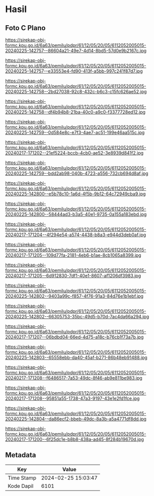 # Hasil

## Foto C Plano

https://sirekap-obj-formc.kpu.go.id/6a63/pemilu/pdpr/61/12/05/20/05/6112052005015-20240225-142757--86604a21-49e7-4d14-8bd5-57d0e9b2167c.jpg

https://sirekap-obj-formc.kpu.go.id/6a63/pemilu/pdpr/61/12/05/20/05/6112052005015-20240225-142757--e33553e4-fd90-413f-a5bb-997c241f87d7.jpg

https://sirekap-obj-formc.kpu.go.id/6a63/pemilu/pdpr/61/12/05/20/05/6112052005015-20240225-142758--2bd27038-92c8-432c-b6c3-c15fc626ae52.jpg

https://sirekap-obj-formc.kpu.go.id/6a63/pemilu/pdpr/61/12/05/20/05/6112052005015-20240225-142758--df4b94b8-21ba-40c0-a9c0-f3377728ed12.jpg

https://sirekap-obj-formc.kpu.go.id/6a63/pemilu/pdpr/61/12/05/20/05/6112052005015-20240225-142759--0d584e8c-e7f3-4ae7-ac51-199e46aa515c.jpg

https://sirekap-obj-formc.kpu.go.id/6a63/pemilu/pdpr/61/12/05/20/05/6112052005015-20240217-171202--21ef5224-bccb-4cb0-ae52-3e8939d841f2.jpg

https://sirekap-obj-formc.kpu.go.id/6a63/pemilu/pdpr/61/12/05/20/05/6112052005015-20240225-142759--bdd2ab98-040b-4723-a556-732cb694d8af.jpg

https://sirekap-obj-formc.kpu.go.id/6a63/pemilu/pdpr/61/12/05/20/05/6112052005015-20240225-142800--e5b78c10-1a6d-4f5b-9b12-64c72949cba9.jpg

https://sirekap-obj-formc.kpu.go.id/6a63/pemilu/pdpr/61/12/05/20/05/6112052005015-20240225-142800--58444ad3-b3a5-40e1-9735-0a155a183ebd.jpg

https://sirekap-obj-formc.kpu.go.id/6a63/pemilu/pdpr/61/12/05/20/05/6112052005015-20240217-171204--4f294e54-a574-4438-b8a3-e944d3deb0af.jpg

https://sirekap-obj-formc.kpu.go.id/6a63/pemilu/pdpr/61/12/05/20/05/6112052005015-20240217-171205--109d77fa-2181-4eb6-b1ae-8cb1065a8399.jpg

https://sirekap-obj-formc.kpu.go.id/6a63/pemilu/pdpr/61/12/05/20/05/6112052005015-20240217-171205--6d912830-7df1-40e1-8607-af1206df3983.jpg

https://sirekap-obj-formc.kpu.go.id/6a63/pemilu/pdpr/61/12/05/20/05/6112052005015-20240225-142802--9403a99c-f857-4f76-91a3-84d76e1b1ebf.jpg

https://sirekap-obj-formc.kpu.go.id/6a63/pemilu/pdpr/61/12/05/20/05/6112052005015-20240225-142802--66305753-35bc-49d5-b70d-7ac4da66a294.jpg

https://sirekap-obj-formc.kpu.go.id/6a63/pemilu/pdpr/61/12/05/20/05/6112052005015-20240217-171207--06bdbd04-66ed-4d75-a18c-b76cb1f73a7b.jpg

https://sirekap-obj-formc.kpu.go.id/6a63/pemilu/pdpr/61/12/05/20/05/6112052005015-20240225-142803--65558ebb-da40-45af-b271-86b48eb91488.jpg

https://sirekap-obj-formc.kpu.go.id/6a63/pemilu/pdpr/61/12/05/20/05/6112052005015-20240217-171208--f6486517-7a53-49dc-8f46-ab9e811be983.jpg

https://sirekap-obj-formc.kpu.go.id/6a63/pemilu/pdpr/61/12/05/20/05/6112052005015-20240217-171208--95851a55-1738-47a3-9197-43e1e2fd1fce.jpg

https://sirekap-obj-formc.kpu.go.id/6a63/pemilu/pdpr/61/12/05/20/05/6112052005015-20240225-142804--da86ecf2-bbeb-49dc-8a3b-a5a4771df8dd.jpg

https://sirekap-obj-formc.kpu.go.id/6a63/pemilu/pdpr/61/12/05/20/05/6112052005015-20240217-171200--6f25dc1e-b8b8-438a-ad45-8f284b19670d.jpg


## Metadata

| Key        | Value               |
| ---------- | ------------------- |
| Time Stamp | 2024-02-25 15:03:47 |
| Kode Dapil | 6101                |



